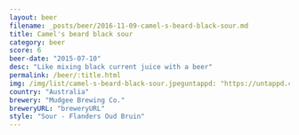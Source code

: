 ```yaml
---
layout: beer
filename: _posts/beer/2016-11-09-camel-s-beard-black-sour.md
title: Camel's beard black sour
category: beer
score: 6
beer-date: "2015-07-10"
desc: "Like mixing black current juice with a beer"
permalink: /beer/:title.html
img: /img/list/camel-s-beard-black-sour.jpeguntappd: "https://untappd.com/b/mudgee-brewing-co--camels-beard/991128"
country: "Australia"
brewery: "Mudgee Brewing Co."
breweryURL: "breweryURL"
style: "Sour - Flanders Oud Bruin"
---
```

